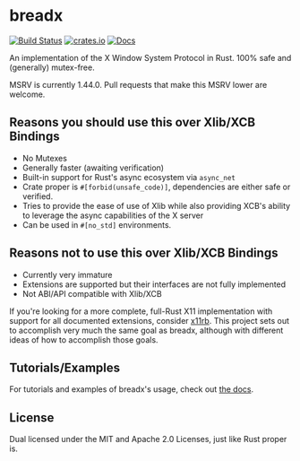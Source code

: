 # breadx

[![Build Status](https://dev.azure.com/jtnunley01/gui-tools/_apis/build/status/notgull.breadx?branchName=master)](https://dev.azure.com/jtnunley01/gui-tools/_build/latest?definitionId=12&branchName=master) [![crates.io](https://img.shields.io/crates/v/breadx)](https://crates.io/crates/breadx) [![Docs](https://docs.rs/breadx/badge.svg)](https://docs.rs/breadx)

An implementation of the X Window System Protocol in Rust. 100% safe and (generally) mutex-free.

MSRV is currently 1.44.0. Pull requests that make this MSRV lower are welcome.

## Reasons you should use this over Xlib/XCB Bindings

* No Mutexes
* Generally faster (awaiting verification)
* Built-in support for Rust's async ecosystem via `async_net`
* Crate proper is `#[forbid(unsafe_code)]`, dependencies are either safe or verified.
* Tries to provide the ease of use of Xlib while also providing XCB's ability to leverage the async capabilities of the X server
* Can be used in `#[no_std]` environments.

## Reasons not to use this over Xlib/XCB Bindings

* Currently very immature
* Extensions are supported but their interfaces are not fully implemented
* Not ABI/API compatible with Xlib/XCB

If you're looking for a more complete, full-Rust X11 implementation with support for all documented extensions, consider [x11rb](https://github.com/psychon/x11rb/). This project sets out to accomplish very much the same goal as breadx, although with different ideas of how to accomplish those goals.

## Tutorials/Examples

For tutorials and examples of breadx's usage, check out [the docs](https://docs.rs/breadx).

## License

Dual licensed under the MIT and Apache 2.0 Licenses, just like Rust proper is.
